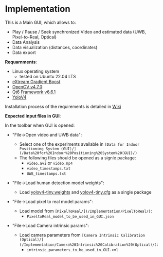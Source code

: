 # Implementation

This is a Main GUI, which allows to:
- Play / Pause / Seek synchronized Video and estimated data (UWB, Pixel-to-Real, Optical)
- Data Analysis
- Data visualization (distances, coordinates)
- Data export

**Requarnments**:
- Linux operating system
    - tested on Ubuntu 22.04 LTS
- [eXtream Gradient Boost](https://github.com/dmlc/xgboost)
- [OpenCV v4.7.0](https://opencv.org/)
- [Qt6 Framework v6.6.1](https://www.qt.io/product/framework)
- [YoloV4](https://github.com/AlexeyAB/darknet)

Installation process of the requirements is detailed in [Wiki]()

**Expected input files in GUI**:

In the toolbar when GUI is opened:
- "File->Open video and UWB data":
    - Select one of the experiments available in `[Data for Indoor Positioning System (GUI)/](/Data%20for%20Indoor%20Positioning%20System%20(GUI)/)`
    - The following files should be opened as a signle package:
        - `video.avi` or `video.mp4`
        - `video_timestamps.txt`
        - `UWB_timestamps.txt`

- "File->Load human detection model weights":
    - Load [yolov4-tiny.weights](https://github.com/AlexeyAB/darknet/releases/download/darknet_yolo_v4_pre/yolov4-tiny.weights) and [yolov4-tiny.cfg](https://raw.githubusercontent.com/AlexeyAB/darknet/master/cfg/yolov4-tiny.cfg) as a single package

- "File->Load pixel to real model params":
    - Load model from `[PixelToReal/](/Implementation/PixelToReal/)`:
        - `PixeltoReal_model_to_be_used_in_GUI.json`

- "File->Load Camera intrinsic params":
    - Load camera parameters from `[Camera Intrinsic Calibration (Optical)/](/Implementation/Camera%20Intrinsic%20Calibration%20(Optical)/)`:
        - `intrinsic_parameters_to_be_used_in_GUI.xml`
